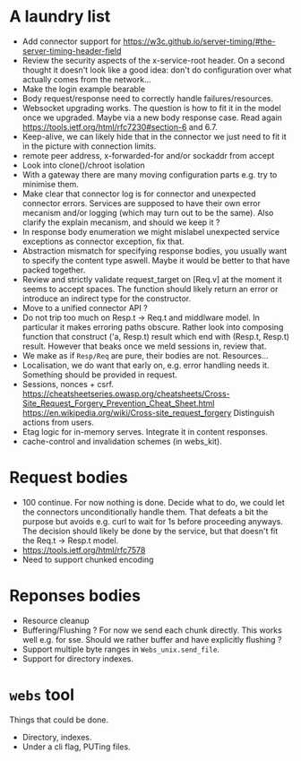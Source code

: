# A laundry list

* Add connector support for 
  https://w3c.github.io/server-timing/#the-server-timing-header-field
* Review the security aspects of the x-service-root header. 
  On a second thought it doesn't look like a good idea: don't 
  do configuration over what actually comes from the network…
* Make the login example bearable
* Body request/response need to correctly handle failures/resources.
* Websocket upgrading works. The question is how to fit it in the model 
  once we upgraded. Maybe via a new body response case. Read
  again https://tools.ietf.org/html/rfc7230#section-6 and 6.7.
* Keep-alive, we can likely hide that in the connector we just need 
  to fit it in the picture with connection limits.
* remote peer address, x-forwarded-for and/or sockaddr from accept
* Look into clone()/chroot isolation
* With a gateway there are many moving configuration parts e.g. 
  try to minimise them.
* Make clear that connector log is for connector and unexpected 
  connector errors. Services are supposed to have their own error
  mecanism and/or logging (which may turn out to be the same).
  Also clarify the explain mecanism, and should we keep it ? 
* In response body enumeration we might mislabel unexpected service 
  exceptions as connector exception, fix that.
* Abstraction mismatch for specifying response bodies, you usually want 
  to specify the content type aswell. Maybe it would be better 
  to that have packed together.
* Review and strictly validate request_target on [Req.v] at the moment
  it seems to accept spaces. The function should likely return an 
  error or introduce an indirect type for the constructor.
* Move to a unified connector API ? 
* Do not trip too much on Resp.t -> Req.t and middlware model. In particular 
  it makes erroring paths obscure. Rather look into composing function 
  that construct ('a, Resp.t) result which end with (Resp.t, Resp.t) result.
  However that beaks once we meld sessions in, review that.
* We make as if `Resp/Req` are pure, their bodies are not. Resources...
* Localisation, we do want that early on, e.g. error handling needs it.
  Something should be provided in request.
* Sessions, nonces + csrf.
  https://cheatsheetseries.owasp.org/cheatsheets/Cross-Site_Request_Forgery_Prevention_Cheat_Sheet.html
  https://en.wikipedia.org/wiki/Cross-site_request_forgery
  Distinguish actions from users.
* Etag logic for in-memory serves. Integrate it in content responses. 
* cache-control and invalidation schemes (in webs_kit).


# Request bodies 

* 100 continue. For now nothing is done. Decide what to do, we could let
  the connectors unconditionally handle them. That defeats a bit the purpose
  but avoids e.g. curl to wait for 1s before proceeding anyways.
  The decision should likely be done by the service, but that doesn't fit 
  the Req.t -> Resp.t model.
* https://tools.ietf.org/html/rfc7578
* Need to support chunked encoding

# Reponses bodies 

* Resource cleanup 
* Buffering/Flushing ? For now we send each chunk directly. This 
  works well e.g. for sse. Should we rather buffer and have explicitly 
  flushing ?
* Support multiple byte ranges in `Webs_unix.send_file`.
* Support for directory indexes. 

# `webs` tool

Things that could be done. 

* Directory, indexes.
* Under a cli flag, PUTing files.
